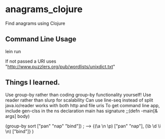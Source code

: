 # anagrams_clojure

Find anagrams using Clojure

## Command Line Usage

lein run <URI>

If not passed a URI uses "http://www.puzzlers.org/pub/wordlists/unixdict.txt"

## Things I learned.
 Use group-by rather than coding group-by functionality yourself!
 Use reader rather than slurp for scalability
 Can use line-seq instead of split
 java.io/reader works with both http and file uris
 To get command line app, include gen-clss in the ns declaration
 main has signature
 ;;(defn -main[& args] body)


  (group-by sort ["pan" "nap" "bind"])
  ; -->
  {(\a \n \p) ["pan" "nap"], (\b \d \i \n) ["bind"]}
  )

